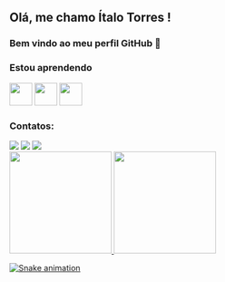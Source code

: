 ## Olá, me chamo Ítalo Torres ! 
### Bem vindo ao meu perfil GitHub 👋

### Estou aprendendo
<img src="https://cdn.jsdelivr.net/gh/devicons/devicon/icons/css3/css3-plain-wordmark.svg" width="40" height="40" /> <img src="https://cdn.jsdelivr.net/gh/devicons/devicon/icons/html5/html5-original-wordmark.svg" width="40" height="40"/> <img src="https://cdn.jsdelivr.net/gh/devicons/devicon/icons/react/react-original-wordmark.svg" width="40" height="40"/>

### Contatos:

<div>
<a href="https://www.instagram.com/itaalotorres/" target="_blank"><img src="https://img.shields.io/badge/-Instagram-%23E4405F?style=for-the-badge&logo=instagram&logoColor=white" target="_blank"></a>
<a href = "ribeiroitalotorres@gmail.com"><img src="https://img.shields.io/badge/Gmail-D14836?style=for-the-badge&logo=gmail&logoColor=white" target="_blank"></a>
<a href="https://www.linkedin.com/in/italo-torres-926150231/" target="_blank"><img src="https://img.shields.io/badge/-LinkedIn-%230077B5?style=for-the-badge&logo=linkedin&logoColor=white" target="_blank"></a>   
</div>


<div>
<a href="https://github.com/itaalotorres">
<img height="180em" src="https://github-readme-stats.vercel.app/api/top-langs/?username=itaalotorres&layout=compact&langs_count=7&theme=dracula"/>
<img height="180em" src="https://github-readme-stats.vercel.app/api?username=itaalotorres&show_icons=true&theme=dracula&include_all_commits=true&count_private=true"/>
</div>       

![Snake animation](https://github.com/itaalotorres/itaalotorres/blob/output/github-contribution-grid-snake.svg)
